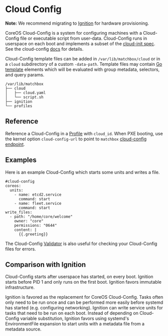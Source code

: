 
# Cloud Config

**Note:** We recommend migrating to [Ignition](ignition.md) for hardware provisioning.

CoreOS Cloud-Config is a system for configuring machines with a Cloud-Config file or executable script from user-data. Cloud-Config runs in userspace on each boot and implements a subset of the [cloud-init spec](http://cloudinit.readthedocs.org/en/latest/topics/format.html#cloud-config-data). See the cloud-config [docs](https://coreos.com/os/docs/latest/cloud-config.html) for details.

Cloud-Config template files can be added in `/var/lib/matchbox/cloud` or in a `cloud` subdirectory of a custom `-data-path`. Template files may contain [Go template](https://golang.org/pkg/text/template/) elements which will be evaluated with group metadata, selectors, and query params.

    /var/lib/matchbox
    ├── cloud
    │   ├── cloud.yaml
    │   └── script.sh
    ├── ignition
    └── profiles

## Reference

Reference a Cloud-Config in a [Profile](matchbox.md#profiles) with `cloud_id`. When PXE booting, use the kernel option `cloud-config-url` to point to `matchbox` [cloud-config endpoint](api.md#cloud-config).

## Examples

Here is an example Cloud-Config which starts some units and writes a file.

    #cloud-config
    coreos:
      units:
        - name: etcd2.service
          command: start
        - name: fleet.service
          command: start
    write_files:
      - path: "/home/core/welcome"
        owner: "core"
        permissions: "0644"
        content: |
          {{.greeting}}

The Cloud-Config [Validator](https://coreos.com/validate/) is also useful for checking your Cloud-Config files for errors.

## Comparison with Ignition

Cloud-Config starts after userspace has started, on every boot. Ignition starts before PID 1 and only runs on the first boot. Ignition favors immutable infrastructure.

Ignition is favored as the replacement for CoreOS Cloud-Config. Tasks often only need to be run once and can be performed more easily before systemd has started (e.g. configuring networking). Ignition can write service units for tasks that need to be run on each boot. Instead of depending on Cloud-Config variable substitution, Ignition favors using systemd's EnvironmentFile expansion to start units with a metadata file from a metadata source.

